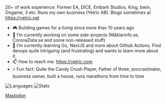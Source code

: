 20+ of work experience. Former EA, DICE, Embark Studios, King, bwin, Ongame, 3 etc. Runs my own business (Yetric AB). Blogs sometimes at https://yetric.net

- 🎮 Building games for a living since more than 10 years ago 
- 🔭 I’m currently working on some side-projects (Mäklarinfo.se, CoronaData.se and some non-released stuff)
- 🌱 I’m currently learning Go, NextJS and more about Github Actions. Find devops quite intriguing (and frustrating) and wants to learn more about it.
- 📫 How to reach me: https://yetric.com
- ⚡ Fun fact: Quite the Candy Crush Player, Father of three, procrastinator, business owner, built a house, runs marathons from time to time

![Languages](https://github-readme-stats.vercel.app/api/top-langs/?username=hising&hide=hlsl,shaderlab,php&theme=gruvbox)
![Stats](https://github-readme-stats.vercel.app/api?username=hising&show_icons=true&theme=gruvbox)

<a rel="me" target="_blank" href="https://mastodon.se/@hising">Mastodon</a>
